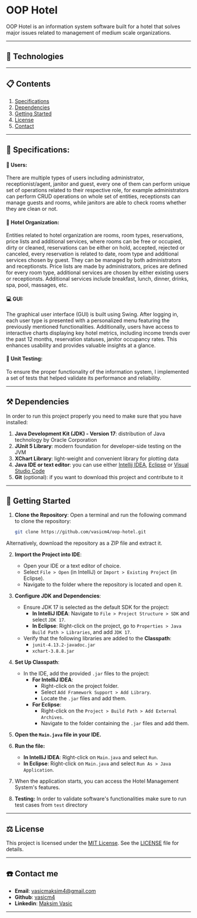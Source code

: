 # OOP Hotel

OOP Hotel is an information system software built for a hotel that solves major issues related to management of medium scale organizations. 

***
## 🔧 Technologies



***
## 📋 Contents
1. [Specifications](#specifications)
2. [Dependencies](#dependencies)
3. [Getting Started](#start)
4. [License](#license)
5. [Contact](#contact)
***
<a name="specifications"><a/>
## 📌 Specifications:

#### 🧍 Users: 
There are multiple types of users including administrator, receptionist/agent, janitor and guest, every one of them can perform unique set of operations related to their respective role, for example administrators can perform CRUD operations on whole set of entities, receptionsts can manage guests and rooms, while janitors are able to check rooms whether they are clean or not.

#### 📁 Hotel Organization: 
Entities related to hotel organization are rooms, room types, reservations, price lists and additional services, where rooms can be free or occupied, dirty or cleaned, reservations can be either on hold, accepted, rejected or canceled, every reservation is related to date, room type and additional services chosen by guest. They can be managed by both administrators and receptionsts. Price lists are made by administrators, prices are defined for every room type, additional services are chosen by either existing users or receptionsts. Additional services include breakfast, lunch, dinner, drinks, spa, pool, massages, etc. 

#### 💻 GUI:
The graphical user interface (GUI) is built using Swing. After logging in, each user type is presented with a personalized menu featuring the previously mentioned functionalities. Additionally, users have access to interactive charts displaying key hotel metrics, including income trends over the past 12 months, reservation statuses, janitor occupancy rates. This enhances usability and provides valuable insights at a glance.

#### 🧪 Unit Testing: 
To ensure the proper functionality of the information system, I implemented a set of tests that helped validate its performance and reliability.

***
<a name="dependencies"><a/>
## ⚒️ Dependencies
In order to run this project properly you need to make sure that you have installed:
1. **Java Development Kit (JDK) - Version 17**: distribution of Java technology by Oracle Corporation
2. **JUnit 5 Library**: modern foundation for developer-side testing on the JVM
3. **XChart Library**:  light-weight and convenient library for plotting data
4. **Java IDE or text editor**: you can use either [Intellij IDEA](https://www.jetbrains.com/idea/), [Eclipse](https://www.eclipse.org/downloads/) or [Visual Studio Code](https://code.visualstudio.com/)
5. **Git** (optional): if you want to download this project and contribute to it

***
<a name="start"><a/>
## 🚀 Getting Started

1. **Clone the Repository**:
   Open a terminal and run the following command to clone the repository:

   ```bash
   git clone https://github.com/vasicm4/oop-hotel.git
   
Alternatively, download the repository as a ZIP file and extract it.

2. **Import the Project into IDE**:
   - Open your IDE or a text editor of choice.
   - Select `File > Open` (in IntelliJ) or `Import > Existing Project` (in Eclipse).
   - Navigate to the folder where the repository is located and open it.

3. **Configure JDK and Dependencies**:
   - Ensure JDK 17 is selected as the default SDK for the project:
     - **In IntelliJ IDEA**: Navigate to `File > Project Structure > SDK` and select `JDK 17`.
     - **In Eclipse**: Right-click on the project, go to `Properties > Java Build Path > Libraries`, and add `JDK 17`.
   - Verify that the following libraries are added to the **Classpath**:
     - `junit-4.13.2-javadoc.jar`
     - `xchart-3.8.8.jar`

4. **Set Up Classpath**:
   - In the IDE, add the provided `.jar` files to the project:
     - **For IntelliJ IDEA**:
       - Right-click on the project folder.
       - Select `Add Framework Support > Add Library`.
       - Locate the `.jar` files and add them.
     - **For Eclipse**:
       - Right-click on the `Project > Build Path > Add External Archives`.
       - Navigate to the folder containing the `.jar` files and add them.

5. **Open the `Main.java` file in your IDE.**
6. **Run the file:**
   - **In IntelliJ IDEA**: Right-click on `Main.java` and select `Run`.
   - **In Eclipse**: Right-click on `Main.java` and select `Run As > Java Application`.
7. When the application starts, you can access the Hotel Management System's features.
8. **Testing:** In order to validate software's functionalities make sure to run test cases from `test` directory

***
<a name="license"><a/>
## ⚖️ License
This project is licensed under the [MIT License](./LICENSE). See the [LICENSE](./LICENSE) file for details.

***
<a name="contact"><a/>
## ☎️ Contact me

 - **Email**: [vasicmaksim4@gmail.com](mailto:vasicmaksim4@gmail.com)
 - **Github**: [vasicm4](https://github.com/vasicm4)
 - **Linkedin**: [Maksim Vasic](https://rs.linkedin.com/in/maksim-vasi%C4%87-514b11327)
***
